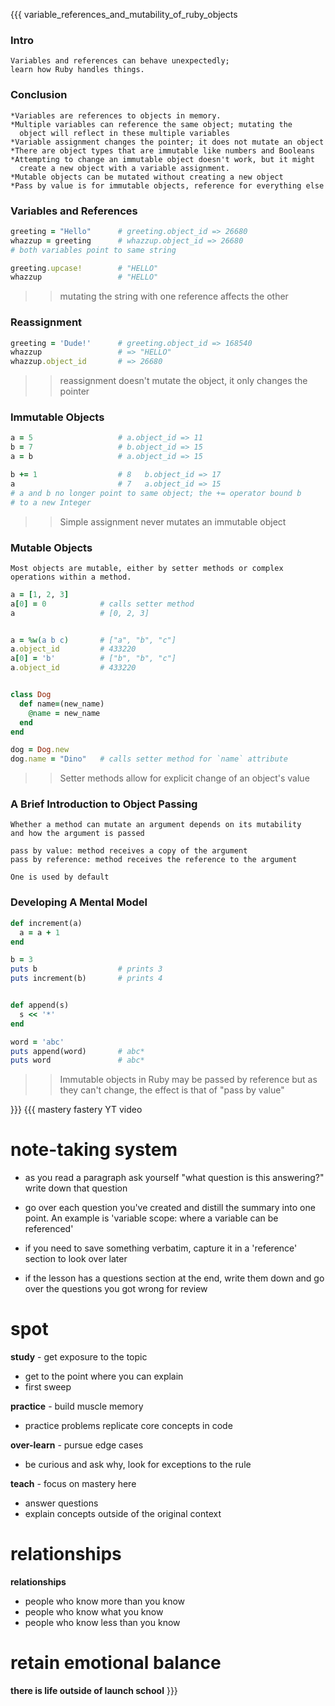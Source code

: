 {{{  variable_references_and_mutability_of_ruby_objects

### Intro

    Variables and references can behave unexpectedly;
    learn how Ruby handles things.

### Conclusion

    *Variables are references to objects in memory.
    *Multiple variables can reference the same object; mutating the
      object will reflect in these multiple variables
    *Variable assignment changes the pointer; it does not mutate an object
    *There are object types that are immutable like numbers and Booleans
    *Attempting to change an immutable object doesn't work, but it might
      create a new object with a variable assignment.
    *Mutable objects can be mutated without creating a new object
    *Pass by value is for immutable objects, reference for everything else
    



### Variables and References

```ruby
greeting = "Hello"      # greeting.object_id => 26680
whazzup = greeting      # whazzup.object_id => 26680
# both variables point to same string

greeting.upcase!        # "HELLO"
whazzup                 # "HELLO"
```
>> mutating the string with one reference affects the other




### Reassignment

```ruby
greeting = 'Dude!'      # greeting.object_id => 168540
whazzup                 # => "HELLO"
whazzup.object_id       # => 26680
```
>> reassignment doesn't mutate the object, it only changes the pointer




### Immutable Objects

```ruby
a = 5                   # a.object_id => 11
b = 7                   # b.object_id => 15 
a = b                   # a.object_id => 15

b += 1                  # 8   b.object_id => 17
a                       # 7   a.object_id => 15
# a and b no longer point to same object; the += operator bound b
# to a new Integer
```
>> Simple assignment never mutates an immutable object




### Mutable Objects

    Most objects are mutable, either by setter methods or complex
    operations within a method.

```ruby
a = [1, 2, 3]
a[0] = 0            # calls setter method
a                   # [0, 2, 3]


a = %w(a b c)       # ["a", "b", "c"]
a.object_id         # 433220
a[0] = 'b'          # ["b", "b", "c"]
a.object_id         # 433220


class Dog
  def name=(new_name)
    @name = new_name
  end
end

dog = Dog.new
dog.name = "Dino"   # calls setter method for `name` attribute
```
>> Setter methods allow for explicit change of an object's value




### A Brief Introduction to Object Passing

    Whether a method can mutate an argument depends on its mutability
    and how the argument is passed

    pass by value: method receives a copy of the argument
    pass by reference: method receives the reference to the argument

    One is used by default




### Developing A Mental Model

```ruby
def increment(a)
  a = a + 1
end

b = 3
puts b                  # prints 3
puts increment(b)       # prints 4


def append(s)
  s << '*'
end

word = 'abc'
puts append(word)       # abc*
puts word               # abc*
```
>> Immutable objects in Ruby may be passed by reference but as they
>> can't change, the effect is that of "pass by value"

}}}
{{{  mastery fastery YT video

# note-taking system
* as you read a paragraph ask yourself "what question is this answering?"
    write down that question

* go over each question you've created and distill the summary into one
    point. An example is 'variable scope: where a variable can be referenced'

* if you need to save something verbatim, capture it in a 'reference' section
    to look over later

* if the lesson has a questions section at the end, write them down and go
    over the questions you got wrong for review

# spot

**study** - get exposure to the topic
  * get to the point where you can explain
  * first sweep

**practice** - build muscle memory
  * practice problems replicate core concepts in code

**over-learn** - pursue edge cases
  * be curious and ask why, look for exceptions to the rule

**teach** - focus on mastery here
  * answer questions
  * explain concepts outside of the original context

# relationships

**relationships**
  * people who know more than you know
  * people who know what you know
  * people who know less than you know

# retain emotional balance

**there is life outside of launch school**
}}}
